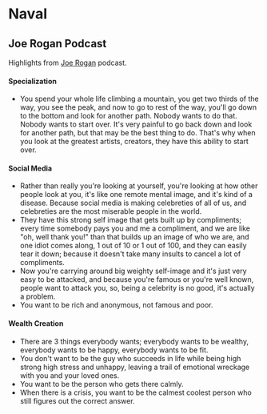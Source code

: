 # Naval

## Joe Rogan Podcast

Highlights from [Joe Rogan](tps://www.youtube.com/watch?v=3qHkcs3kG44) podcast.

#### Specialization

* You spend your whole life climbing a mountain, you get two thirds of the way, you see the peak, and now to go to rest of the way, you'll go down to the bottom and look for another path. Nobody wants to do that. Nobody wants to start over. It's very painful to go back down and look for another path, but that may be the best thing to do. That's why when you look at the greatest artists, creators, they have this ability to start over.

#### Social Media

* Rather than really you're looking at yourself, you're looking at how other people look at you, it's like one remote mental image, and it's kind of a disease. Because social media is making celebreties of all of us, and celebreties are the most miserable people in the world. 
* They have this strong self image that gets built up by compliments; every time somebody pays you and me a compliment, and we are like "oh, well thank you!" than that builds up an image of who we are, and one idiot comes along, 1 out of 10 or 1 out of 100, and they can easily tear it down; because it doesn't take many insults to cancel a lot of compliments.
* Now you're carrying around big weighty self-image and it's just very easy to be attacked, and because you're famous or you're well known, people want to attack you, so, being a celebrity is no good, it's actually a problem. 
* You want to be rich and anonymous, not famous and poor.

#### Wealth Creation

* There are 3 things everybody wants; everybody wants to be wealthy, everybody wants to be happy, everybody wants to be fit.
* You don't want to be the guy who succeeds in life while being high strong high stress and unhappy, leaving a trail of emotional wreckage with you and your loved ones. 
* You want to be the person who gets there calmly. 
* When there is a crisis, you want to be the calmest coolest person who still figures out the correct answer. 
